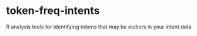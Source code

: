 # token-freq-intents
 R analysis tools for identifying tokens that may be outliers in your intent data
